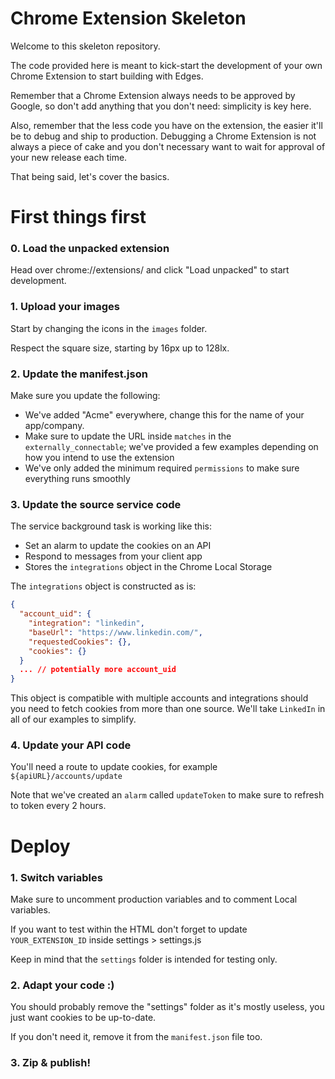 # Chrome Extension Skeleton

Welcome to this skeleton repository.

The code provided here is meant to kick-start the development of your own Chrome Extension to start building with Edges.

Remember that a Chrome Extension always needs to be approved by Google, so don't add anything that you don't need: simplicity is key here.

Also, remember that the less code you have on the extension, the easier it'll be to debug and ship to production. Debugging a Chrome Extension is not always a piece of cake and you don't necessary want to wait for approval of your new release each time.

That being said, let's cover the basics.

# First things first

### 0. Load the unpacked extension

Head over chrome://extensions/ and click "Load unpacked" to start development.

### 1. Upload your images

Start by changing the icons in the `images` folder.

Respect the square size, starting by 16px up to 128lx.

### 2. Update the manifest.json

Make sure you update the following:

- We've added "Acme" everywhere, change this for the name of your app/company.
- Make sure to update the URL inside `matches` in the `externally_connectable`; we've provided a few examples depending on how you intend to use the extension
- We've only added the minimum required `permissions` to make sure everything runs smoothly

### 3. Update the source service code

The service background task is working like this:

- Set an alarm to update the cookies on an API
- Respond to messages from your client app
- Stores the `integrations` object in the Chrome Local Storage

The `integrations` object is constructed as is:

```json
{
  "account_uid": {
    "integration": "linkedin",
    "baseUrl": "https://www.linkedin.com/",
    "requestedCookies": {},
    "cookies": {}
  }
  ... // potentially more account_uid
}
```

This object is compatible with multiple accounts and integrations should you need to fetch cookies from more than one source.
We'll take `LinkedIn` in all of our examples to simplify.

### 4. Update your API code

You'll need a route to update cookies, for example `${apiURL}/accounts/update`

Note that we've created an `alarm` called `updateToken` to make sure to refresh to token every 2 hours.

# Deploy

### 1. Switch variables

Make sure to uncomment production variables and to comment Local variables.

If you want to test within the HTML don't forget to update `YOUR_EXTENSION_ID` inside settings > settings.js

Keep in mind that the `settings` folder is intended for testing only.

### 2. Adapt your code :)

You should probably remove the "settings" folder as it's mostly useless, you just want cookies to be up-to-date.

If you don't need it, remove it from the `manifest.json` file too.

### 3. Zip & publish!
